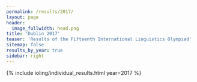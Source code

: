 ```yaml
---
permalink: /results/2017/
layout: page
header:
  image_fullwidth: head.png
title: 'Dublin 2017'
teaser: 'Results of the Fifteenth International Linguistics Olympiad'
sitemap: false
results_by_year: true
sidebar: right
---
```


{% include ioling/individual_results.html year=2017 %}